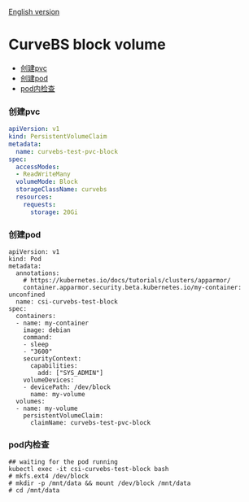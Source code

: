 [English version](../block-volume.md)

# CurveBS block volume

- <a href="#pvc">创建pvc</a>
- <a href="#pod">创建pod</a>
- <a href="#check">pod内检查</a>

### <div id="pvc">创建pvc</div>

```yaml
apiVersion: v1
kind: PersistentVolumeClaim
metadata:
  name: curvebs-test-pvc-block
spec:
  accessModes:
  - ReadWriteMany
  volumeMode: Block
  storageClassName: curvebs
  resources:
    requests:
      storage: 20Gi
```

### <div id="pod">创建pod</div>

```
apiVersion: v1
kind: Pod
metadata:
  annotations:
    # https://kubernetes.io/docs/tutorials/clusters/apparmor/
    container.apparmor.security.beta.kubernetes.io/my-container: unconfined
  name: csi-curvebs-test-block
spec:
  containers:
  - name: my-container
    image: debian
    command:
    - sleep
    - "3600"
    securityContext:
      capabilities:
        add: ["SYS_ADMIN"]
    volumeDevices:
    - devicePath: /dev/block
      name: my-volume
  volumes:
  - name: my-volume
    persistentVolumeClaim:
      claimName: curvebs-test-pvc-block
```

### <div id="check">pod内检查</div>

```
## waiting for the pod running
kubectl exec -it csi-curvebs-test-block bash
# mkfs.ext4 /dev/block
# mkdir -p /mnt/data && mount /dev/block /mnt/data
# cd /mnt/data
```
